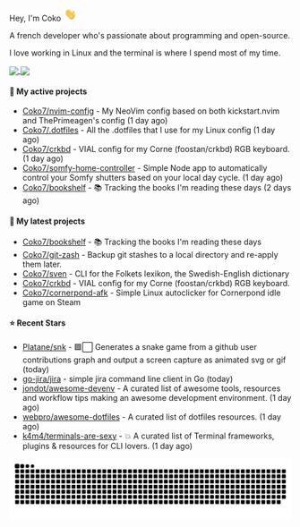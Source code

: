 Hey, I'm Coko <img src="./images/hi.gif" width="25" />

A french developer who's passionate about programming and open-source.

I love working in Linux and the terminal is where I spend most of my time.

<a href="https://github.com/anuraghazra/github-readme-stats">
  <img height=200 align="center" src="https://github-readme-stats.vercel.app/api/top-langs?username=coko7&layout=donut&theme=transparent" />
</a>
<a href="https://github.com/anuraghazra/convoychat">
  <img height=200 align="center" src="https://github-readme-stats.vercel.app/api?username=coko7&show_icons=true&theme=transparent" />
</a>

#### 👷 My active projects

- [Coko7/nvim-config](https://github.com/Coko7/nvim-config) - My NeoVim config based on both kickstart.nvim and ThePrimeagen&#39;s config (1 day ago)
- [Coko7/.dotfiles](https://github.com/Coko7/.dotfiles) - All the .dotfiles that I use for my Linux config (1 day ago)
- [Coko7/crkbd](https://github.com/Coko7/crkbd) - VIAL config for my Corne (foostan/crkbd) RGB keyboard.  (1 day ago)
- [Coko7/somfy-home-controller](https://github.com/Coko7/somfy-home-controller) - Simple Node app to automatically control your Somfy shutters based on your local day cycle. (1 day ago)
- [Coko7/bookshelf](https://github.com/Coko7/bookshelf) - 📚 Tracking the books I&#39;m reading these days  (2 days ago)

#### 🌱 My latest projects

- [Coko7/bookshelf](https://github.com/Coko7/bookshelf) - 📚 Tracking the books I&#39;m reading these days 
- [Coko7/git-zash](https://github.com/Coko7/git-zash) - Backup git stashes to a local directory and re-apply them later.
- [Coko7/sven](https://github.com/Coko7/sven) - CLI for the Folkets lexikon, the Swedish-English dictionary 
- [Coko7/crkbd](https://github.com/Coko7/crkbd) - VIAL config for my Corne (foostan/crkbd) RGB keyboard. 
- [Coko7/cornerpond-afk](https://github.com/Coko7/cornerpond-afk) - Simple Linux autoclicker for Cornerpond idle game on Steam

#### ⭐ Recent Stars

- [Platane/snk](https://github.com/Platane/snk) - 🟩⬜ Generates a snake game from a github user contributions graph and output a screen capture as animated svg or gif (today)
- [go-jira/jira](https://github.com/go-jira/jira) - simple jira command line client in Go (today)
- [jondot/awesome-devenv](https://github.com/jondot/awesome-devenv) - A curated list of awesome tools, resources and workflow tips making an awesome development environment. (1 day ago)
- [webpro/awesome-dotfiles](https://github.com/webpro/awesome-dotfiles) - A curated list of dotfiles resources. (1 day ago)
- [k4m4/terminals-are-sexy](https://github.com/k4m4/terminals-are-sexy) - 💥 A curated list of Terminal frameworks, plugins &amp; resources for CLI lovers. (1 day ago)

<picture>
  <source media="(prefers-color-scheme: dark)"  srcset="https://raw.githubusercontent.com/Coko7/Coko7/snake/github-contribution-grid-snake-dark.svg">
  <source media="(prefers-color-scheme: light)" srcset="https://raw.githubusercontent.com/Coko7/Coko7/snake/github-contribution-grid-snake-light.svg">
  <img align="center" alt="GitHub Contribution Snake" src="https://raw.githubusercontent.com/Coko7/Coko7/snake/github-contribution-grid-snake-light.svg">
</picture>

